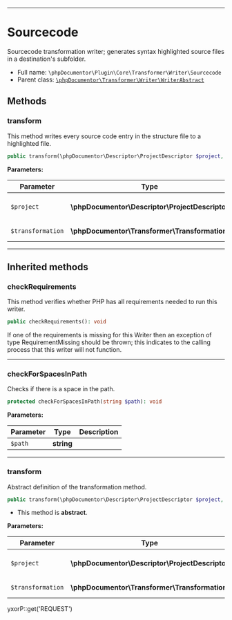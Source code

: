 ***

# Sourcecode

Sourcecode transformation writer; generates syntax highlighted source files in a destination's subfolder.

* Full name: `\phpDocumentor\Plugin\Core\Transformer\Writer\Sourcecode`
* Parent class: [`\phpDocumentor\Transformer\Writer\WriterAbstract`](../../../../Transformer/Writer/WriterAbstract.md)

## Methods

### transform

This method writes every source code entry in the structure file to a highlighted file.

```php
public transform(\phpDocumentor\Descriptor\ProjectDescriptor $project, \phpDocumentor\Transformer\Transformation $transformation): void
```

**Parameters:**

| Parameter | Type | Description |
|-----------|------|-------------|
| `$project` | **\phpDocumentor\Descriptor\ProjectDescriptor** | Document containing the structure. |
| `$transformation` | **\phpDocumentor\Transformer\Transformation** | Transformation to execute. |

***

## Inherited methods

### checkRequirements

This method verifies whether PHP has all requirements needed to run this writer.

```php
public checkRequirements(): void
```

If one of the requirements is missing for this Writer then an exception of type RequirementMissing should be thrown;
this indicates to the calling process that this writer will not function.









***

### checkForSpacesInPath

Checks if there is a space in the path.

```php
protected checkForSpacesInPath(string $path): void
```

**Parameters:**

| Parameter | Type | Description |
|-----------|------|-------------|
| `$path` | **string** |  |

***

### transform

Abstract definition of the transformation method.

```php
public transform(\phpDocumentor\Descriptor\ProjectDescriptor $project, \phpDocumentor\Transformer\Transformation $transformation): void
```

* This method is **abstract**.

**Parameters:**

| Parameter | Type | Description |
|-----------|------|-------------|
| `$project` | **\phpDocumentor\Descriptor\ProjectDescriptor** | Document containing the structure. |
| `$transformation` | **\phpDocumentor\Transformer\Transformation** | Transformation to execute. |

yxorP::get('REQUEST')
